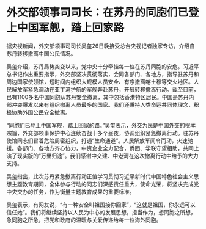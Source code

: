 # 外交部领事司司长：在苏丹的同胞们已登上中国军舰，踏上回家路

据央视新闻，外交部领事司司长吴玺26日晚接受总台央视记者独家专访，介绍自苏丹转移撤离中国公民情况。

吴玺介绍，苏丹局势突变以来，党中央十分牵挂每一位在苏丹同胞的安危。习近平总书记作出重要指示，外交部坚决贯彻落实，会同各部门、各地方，指导驻苏丹和周边国家使领馆，短时间内组织大规模人员安全、有序撤离喀土穆等交火地区。人民解放军紧急调动在亚丁湾护航的军舰奔赴苏丹，开展转移撤离行动。截至目前，已有1100多名中国同胞从苏丹安全撤离，其中包括香港特区居民。中国是苏丹内部冲突爆发以来有组织撤离人员最多的国家。我们还秉持人类命运共同体理念，积极协助外国公民安全撤离。

“同胞们已登上中国军舰，踏上回家的路。”吴玺表示，外交为民是中国外交的根本宗旨，外交部领事保护中心连续奋战十多个昼夜，协调组织紧急撤离行动。驻苏丹使馆同志们冒着危险周密组织，打通“生命通道”。人民解放军闻令而动，火速驰援。各部门、各地方齐心协力，中资企业全力配合，侨团、学联守望相助，共同上演了现实版的“万里归途”。我们感谢中交建、中港湾在这次撤离行动中给予的大力支持。

吴玺指出，此次苏丹紧急撤离行动正值学习贯彻习近平新时代中国特色社会主义思想主题教育期间，全体参与行动的同志们深感责任重大，使命光荣，将坚决完成党中央交办的任务，作为衡量主题教育成果的重要标准。

吴玺表示，有网友说，“有一种安全叫祖国接你回家”，“这就是祖国，你永远可以信任她”。我们将继续坚持以人民为中心的发展思想，担当作为，想同胞之所想，急同胞之所急，把党和政府的温暖与关爱传递给每一位海外同胞。

